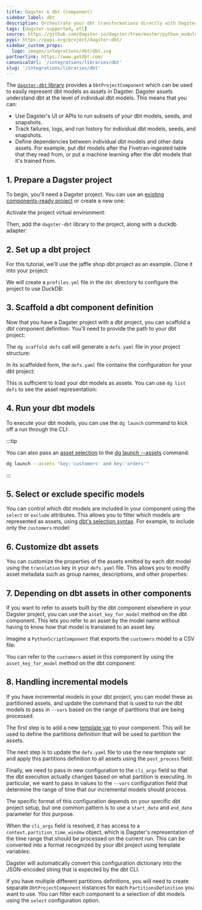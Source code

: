 ```yaml
---
title: Dagster & dbt (Component)
sidebar_label: dbt
description: Orchestrate your dbt transformations directly with Dagster.
tags: [dagster-supported, etl]
source: https://github.com/dagster-io/dagster/tree/master/python_modules/libraries/dagster-dbt
pypi: https://pypi.org/project/dagster-dbt/
sidebar_custom_props:
  logo: images/integrations/dbt/dbt.svg
partnerlink: https://www.getdbt.com/
canonicalUrl: '/integrations/libraries/dbt'
slug: '/integrations/libraries/dbt'
---
```


The [`dagster-dbt` library](/api/libraries/dagster-dbt) provides a `DbtProjectComponent` which can be used to easily represent dbt models as assets in Dagster. Dagster assets understand dbt at the level of individual dbt models. This means that you can:

- Use Dagster's UI or APIs to run subsets of your dbt models, seeds, and snapshots.
- Track failures, logs, and run history for individual dbt models, seeds, and snapshots.
- Define dependencies between individual dbt models and other data assets. For example, put dbt models after the Fivetran-ingested table that they read from, or put a machine learning after the dbt models that it's trained from.

## 1. Prepare a Dagster project

To begin, you'll need a Dagster project. You can use an [existing components-ready project](/guides/build/projects/moving-to-components/migrating-project) or create a new one:

<CliInvocationExample path="docs_snippets/docs_snippets/guides/components/integrations/dbt-component/1-scaffold-project.txt" />

Activate the project virtual environment:

<CliInvocationExample contents="source .venv/bin/activate" />

Then, add the `dagster-dbt` library to the project, along with a duckdb adapter:

<PackageInstallInstructions packageName="dagster-dbt dbt-duckdb" />

## 2. Set up a dbt project

For this tutorial, we'll use the jaffle shop dbt project as an example. Clone it into your project:

<CliInvocationExample path="docs_snippets/docs_snippets/guides/components/integrations/dbt-component/3-jaffle-clone.txt" />

We will create a `profiles.yml` file in the `dbt` directory to configure the project to use DuckDB:

<CodeExample
  path="docs_snippets/docs_snippets/guides/components/integrations/dbt-component/4-profiles.yml"
  title="dbt/profiles.yml"
  language="yaml"
/>

## 3. Scaffold a dbt component definition

Now that you have a Dagster project with a dbt project, you can scaffold a dbt component definition. You'll need to provide the path to your dbt project:

<CliInvocationExample path="docs_snippets/docs_snippets/guides/components/integrations/dbt-component/5-scaffold-dbt-component.txt" />

The `dg scaffold defs` call will generate a `defs.yaml` file in your project structure:

<CliInvocationExample path="docs_snippets/docs_snippets/guides/components/integrations/dbt-component/6-tree.txt" />

In its scaffolded form, the `defs.yaml` file contains the configuration for your dbt project:

<CodeExample
  path="docs_snippets/docs_snippets/guides/components/integrations/dbt-component/7-component.yaml"
  title="my_project/defs/dbt_ingest/defs.yaml"
  language="yaml"
/>

This is sufficient to load your dbt models as assets. You can use `dg list defs` to see the asset representation:

<WideContent maxSize={1100}>
  <CliInvocationExample path="docs_snippets/docs_snippets/guides/components/integrations/dbt-component/8-list-defs.txt" />
</WideContent>

## 4. Run your dbt models

To execute your dbt models, you can use the `dg launch` command to kick off a run through the CLI:

<CliInvocationExample path="docs_snippets/docs_snippets/guides/components/integrations/dbt-component/9-dbt-run.txt" />

:::tip

You can also pass an [asset selection](https://docs.dagster.io/guides/build/assets/asset-selection-syntax) to the [dg launch --assets](https://docs.dagster.io/api/clis/dg-cli/dg-cli-reference#dg-launch) command:

```bash
dg launch --assets "key:'customers' and key:'orders'"
```
:::

## 5. Select or exclude specific models

You can control which dbt models are included in your component using the `select` or `exclude` attributes. This allows you to filter which models are represented as assets, using [dbt's selection syntax](https://docs.getdbt.com/reference/node-selection/syntax). For example, to include only the `customers` model:

<CodeExample
  path="docs_snippets/docs_snippets/guides/components/integrations/dbt-component/10-customized-component.yaml"
  title="my_project/defs/dbt_ingest/defs.yaml"
  language="yaml"
/>

<WideContent maxSize={1100}>
  <CliInvocationExample path="docs_snippets/docs_snippets/guides/components/integrations/dbt-component/11-list-defs.txt" />
</WideContent>

## 6. Customize dbt assets

You can customize the properties of the assets emitted by each dbt model using the `translation` key in your `defs.yaml` file. This allows you to modify asset metadata such as group names, descriptions, and other properties:

<CodeExample
  path="docs_snippets/docs_snippets/guides/components/integrations/dbt-component/12-customized-component.yaml"
  title="my_project/defs/dbt_ingest/defs.yaml"
  language="yaml"
/>

<WideContent maxSize={1100}>
  <CliInvocationExample path="docs_snippets/docs_snippets/guides/components/integrations/dbt-component/13-list-defs.txt" />
</WideContent>

## 7. Depending on dbt assets in other components

If you want to refer to assets built by the dbt component elsewhere in your Dagster project, you can use the `asset_key_for_model` method on the dbt component.
This lets you refer to an asset by the model name without having to know how that model is translated to an asset key.

Imagine a `PythonScriptComponent` that exports the `customers` model to a CSV file:

<CliInvocationExample path="docs_snippets/docs_snippets/guides/components/integrations/dbt-component/14-scaffold-python-script-component.txt" />

<CliInvocationExample path="docs_snippets/docs_snippets/guides/components/integrations/dbt-component/15-touch-export-customers.txt" />

You can refer to the `customers` asset in this component by using the `asset_key_for_model` method on the dbt component:

<CodeExample
  path="docs_snippets/docs_snippets/guides/components/integrations/dbt-component/16-component.yaml"
  title="my_project/defs/my_python_script/defs.yaml"
  language="yaml"
/>

<WideContent maxSize={1100}>
  <CliInvocationExample path="docs_snippets/docs_snippets/guides/components/integrations/dbt-component/17-list-defs.txt" />
</WideContent>

## 8. Handling incremental models

If you have incremental models in your dbt project, you can model these as partitioned assets, and update the command that is used to run the dbt models to pass in `--vars` based on the range of partitions that are being processed.

The first step is to add a new [template var](/guides/build/components/building-pipelines-with-components/using-template-variables) to your component. This will be used to define the partitions definition that will be used to partition the assets.

<CodeExample
  path="docs_snippets/docs_snippets/guides/components/integrations/dbt-component/18-template-vars.py"
  language="python"
  title="my_project/defs/dbt_ingest/template_vars.py"
/>

The next step is to update the `defs.yaml` file to use the new template var and apply this partitions definition to all assets using the `post_process` field:

<CodeExample
  path="docs_snippets/docs_snippets/guides/components/integrations/dbt-component/19-defs.yaml"
  title="my_project/defs/dbt_ingest/defs.yaml"
  language="yaml"
/>

Finally, we need to pass in new configuration to the `cli_args` field so that the dbt execution actually changes based on what partition is executing. In particular, we want to pass in values to the `--vars` configuration field that determine the range of time that our incremental models should process.

The specific format of this configuration depends on your specific dbt project setup, but one common pattern is to use a `start_date` and `end_date` parameter for this purpose.

When the `cli_args` field is resolved, it has access to a `context.partition_time_window` object, which is Dagster's representation of the time range that should be processed on the current run. This can be converted into a format recognized by your dbt project using template variables:

<CodeExample
  path="docs_snippets/docs_snippets/guides/components/integrations/dbt-component/20-defs.yaml"
  title="my_project/defs/dbt_ingest/defs.yaml"
  language="yaml"
/>

Dagster will automatically convert this configuration dictionary into the JSON-encoded string that is expected by the dbt CLI.

<WideContent maxSize={1100}>
  <CliInvocationExample path="docs_snippets/docs_snippets/guides/components/integrations/dbt-component/21-list-defs.txt" />
</WideContent>

If you have multiple different partitions definitions, you will need to create separate `DbtProjectComponent` instances for each `PartitionsDefinition` you want to use. You can filter each component to a selection of dbt models using the `select` configuration option.
